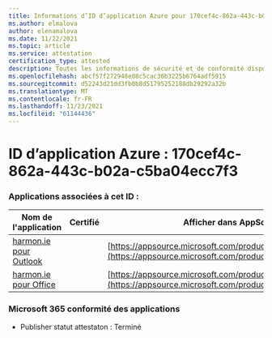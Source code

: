 ```yaml
---
title: Informations d’ID d’application Azure pour 170cef4c-862a-443c-b02a-c5ba04ecc7f3
ms.author: elmalova
author: elenamalova
ms.date: 11/22/2021
ms.topic: article
ms.service: attestation
certification_type: attested
description: Toutes les informations de sécurité et de conformité disponibles pour 170cef4c-862a-443c-b02a-c5ba04ecc7f3.
ms.openlocfilehash: abcf57f272948e08c5cac36b3225b6764adf5915
ms.sourcegitcommit: d52243d21dd3fb0b8d51795252188db29292a32b
ms.translationtype: MT
ms.contentlocale: fr-FR
ms.lasthandoff: 11/23/2021
ms.locfileid: "61144436"
---
```

# <a name="azure-app-id-170cef4c-862a-443c-b02a-c5ba04ecc7f3"></a>ID d’application Azure : 170cef4c-862a-443c-b02a-c5ba04ecc7f3


### <a name="apps-associated-with-this-id"></a>Applications associées à cet ID :
| **Nom de l'application** | **Certifié** | **Afficher dans AppSource** |
|--------------|---------------|-----------------------|
| [harmon.ie pour Outlook](https://docs.microsoft.com/microsoft-365-app-certification/forward/WA103004101) |  | [https://appsource.microsoft.com/product/office/WA103004101](https://appsource.microsoft.com/product/office/WA103004101) |
| [harmon.ie pour Office](https://docs.microsoft.com/microsoft-365-app-certification/forward/WA104381050) |  | [https://appsource.microsoft.com/product/office/WA104381050](https://appsource.microsoft.com/product/office/WA104381050) |

### <a name="microsoft-365-app-compliance-status"></a>Microsoft 365 conformité des applications
- Publisher statut attestaton : Terminé
